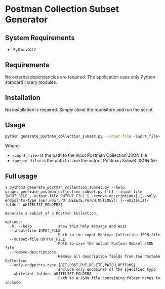 # Postman Collection Subset Generator

## System Requirements

- Python 3.12

## Requirements

No external dependencies are required. The application uses only Python standard library modules.

## Installation

No installation is required. Simply clone the repository and run the script.

## Usage

```bash
python generate_postman_collection_subset.py --input-file <input_file> --output-file <output_file>
```

Where:
- `<input_file>` is the path to the input Postman Collection JSON file
- `<output_file>` is the path to save the output Postman Subset JSON file

## Full usage

```
❯ python3 generate_postman_collection_subset.py --help
usage: generate_postman_collection_subset.py [-h] --input-file INPUT_FILE --output-file OUTPUT_FILE [--remove-descriptions] [--only-endpoints-type {GET,POST,PUT,DELETE,PATCH,OPTIONS}] [--whitelist-folders WHITELIST_FOLDERS]

Generate a subset of a Postman Collection.

options:
  -h, --help            show this help message and exit
  --input-file INPUT_FILE
                        Path to the input Postman Collection JSON file
  --output-file OUTPUT_FILE
                        Path to save the output Postman Subset JSON file
  --remove-descriptions
                        Remove all description fields from the Postman Collection
  --only-endpoints-type {GET,POST,PUT,DELETE,PATCH,OPTIONS}
                        Include only endpoints of the specified type
  --whitelist-folders WHITELIST_FOLDERS
                        Path to a JSON file containing folder names to include
```